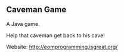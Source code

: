 Caveman Game
------------

A Java game.

Help that caveman get back to his cave!

Website: http://eomprogramming.isgreat.org/